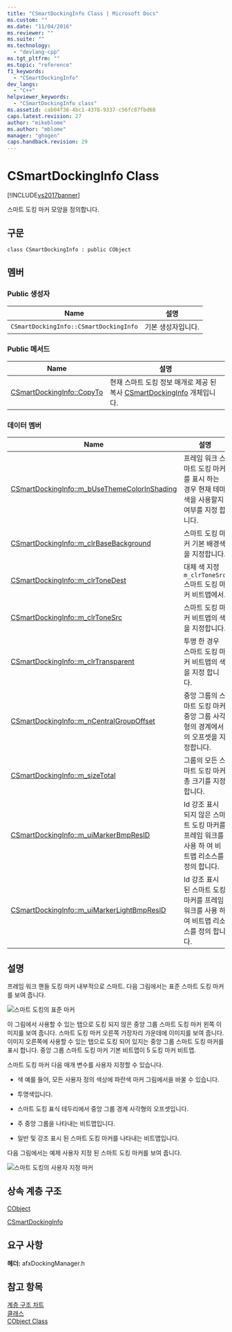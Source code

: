 ```yaml
---
title: "CSmartDockingInfo Class | Microsoft Docs"
ms.custom: ""
ms.date: "11/04/2016"
ms.reviewer: ""
ms.suite: ""
ms.technology: 
  - "devlang-cpp"
ms.tgt_pltfrm: ""
ms.topic: "reference"
f1_keywords: 
  - "CSmartDockingInfo"
dev_langs: 
  - "C++"
helpviewer_keywords: 
  - "CSmartDockingInfo class"
ms.assetid: cab04f38-4bc1-4378-9337-c56fc87fbd68
caps.latest.revision: 27
author: "mikeblome"
ms.author: "mblome"
manager: "ghogen"
caps.handback.revision: 29
---
```

# CSmartDockingInfo Class
[!INCLUDE[vs2017banner](../../assembler/inline/includes/vs2017banner.md)]

스마트 도킹 마커 모양을 정의합니다.  
  
## 구문  
  
```  
class CSmartDockingInfo : public CObject  
```  
  
## 멤버  
  
### Public 생성자  
  
|Name|설명|  
|----------|--------|  
|`CSmartDockingInfo::CSmartDockingInfo`|기본 생성자입니다.|  
  
### Public 메서드  
  
|Name|설명|  
|----------|--------|  
|[CSmartDockingInfo::CopyTo](../Topic/CSmartDockingInfo::CopyTo.md)|현재 스마트 도킹 정보 매개로 제공 된 복사  [CSmartDockingInfo](../../mfc/reference/csmartdockinginfo-class.md) 개체입니다.|  
  
### 데이터 멤버  
  
|Name|설명|  
|----------|--------|  
|[CSmartDockingInfo::m\_bUseThemeColorInShading](../Topic/CSmartDockingInfo::m_bUseThemeColorInShading.md)|프레임 워크 스마트 도킹 마커를 표시 하는 경우 현재 테마 색을 사용할지 여부를 지정 합니다.|  
|[CSmartDockingInfo::m\_clrBaseBackground](../Topic/CSmartDockingInfo::m_clrBaseBackground.md)|스마트 도킹 마커 기본 배경색을 지정합니다.|  
|[CSmartDockingInfo::m\_clrToneDest](../Topic/CSmartDockingInfo::m_clrToneDest.md)|대체 색 지정 `m_clrToneSrc` 스마트 도킹 마커 비트맵에서.|  
|[CSmartDockingInfo::m\_clrToneSrc](../Topic/CSmartDockingInfo::m_clrToneSrc.md)|스마트 도킹 마커 비트맵의 색을 지정합니다.|  
|[CSmartDockingInfo::m\_clrTransparent](../Topic/CSmartDockingInfo::m_clrTransparent.md)|투명 한 경우 스마트 도킹 마커 비트맵의 색을 지정 합니다.|  
|[CSmartDockingInfo::m\_nCentralGroupOffset](../Topic/CSmartDockingInfo::m_nCentralGroupOffset.md)|중앙 그룹의 스마트 도킹 마커 중앙 그룹 사각형의 경계에서의 오프셋을 지정합니다.|  
|[CSmartDockingInfo::m\_sizeTotal](../Topic/CSmartDockingInfo::m_sizeTotal.md)|그룹의 모든 스마트 도킹 마커 총 크기를 지정합니다.|  
|[CSmartDockingInfo::m\_uiMarkerBmpResID](../Topic/CSmartDockingInfo::m_uiMarkerBmpResID.md)|Id 강조 표시 되지 않은 스마트 도킹 마커를 프레임 워크를 사용 하 여 비트맵 리소스를 정의 합니다.|  
|[CSmartDockingInfo::m\_uiMarkerLightBmpResID](../Topic/CSmartDockingInfo::m_uiMarkerLightBmpResID.md)|Id 강조 표시 된 스마트 도킹 마커를 프레임 워크를 사용 하 여 비트맵 리소스를 정의 합니다.|  
  
## 설명  
 프레임 워크 핸들 도킹 마커 내부적으로 스마트.  다음 그림에서는 표준 스마트 도킹 마커를 보여 줍니다.  
  
 ![스마트 도킹의 표준 마커](../../mfc/reference/media/nextsdmarkers.png "nextSDmarkers")  
  
 이 그림에서 사용할 수 있는 탭으로 도킹 되지 않은 중앙 그룹 스마트 도킹 마커 왼쪽 이미지를 보여 줍니다.  스마트 도킹 마커 오른쪽 가장자리 가운데에 이미지를 보여 줍니다.  이미지 오른쪽에 사용할 수 있는 탭으로 도킹 되어 있지는 중앙 그룹 스마트 도킹 마커를 표시 합니다.  중앙 그룹 스마트 도킹 마커 기본 비트맵이 5 도킹 마커 비트맵.  
  
 스마트 도킹 마커 다음 매개 변수를 사용자 지정할 수 있습니다.  
  
-   색  예를 들어, 모든 사용자 정의 색상에 파란색 마커 그림에서을 바꿀 수 있습니다.  
  
-   투명색입니다.  
  
-   스마트 도킹 표식 테두리에서 중앙 그룹 경계 사각형의 오프셋입니다.  
  
-   주 중앙 그룹을 나타내는 비트맵입니다.  
  
-   일반 및 강조 표시 된 스마트 도킹 마커를 나타내는 비트맵입니다.  
  
 다음 그림에서는 예제 사용자 지정 된 스마트 도킹 마커를 보여 줍니다.  
  
 ![스마트 도킹의 사용자 지정 마커](../../mfc/reference/media/nextsdmarkerscustom.png "nextSDmarkersCustom")  
  
## 상속 계층 구조  
 [CObject](../../mfc/reference/cobject-class.md)  
  
 [CSmartDockingInfo](../../mfc/reference/csmartdockinginfo-class.md)  
  
## 요구 사항  
 **헤더:** afxDockingManager.h  
  
## 참고 항목  
 [계층 구조 차트](../../mfc/hierarchy-chart.md)   
 [클래스](../../mfc/reference/mfc-classes.md)   
 [CObject Class](../../mfc/reference/cobject-class.md)